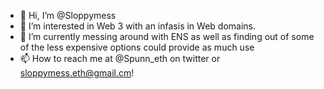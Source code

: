 - 👋 Hi, I’m @Sloppymess
- 👀 I’m interested in Web 3 with an infasis in Web domains. 
- 🌱 I’m currently messing around with ENS as well as finding out of some of the less expensive options could provide as much use
- 📫 How to reach me at @Spunn_eth on twitter or sloppymess.eth@gmail.cm!

<!---
Sloppymess/Sloppymess is a ✨ special ✨ repository because its `README.md` (this file) appears on your GitHub profile.
You can click the Preview link to take a look at your changes.
--->
